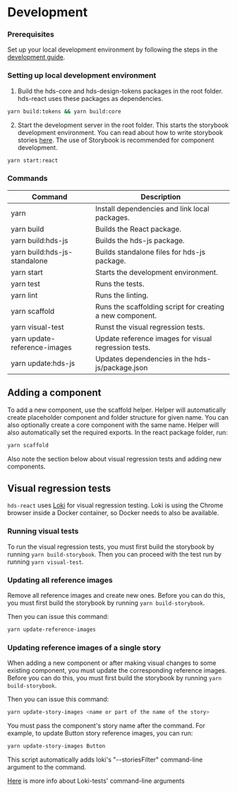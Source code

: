 # Development

### Prerequisites

Set up your local development environment by following the steps in the [development guide](../../DEVELOPMENT.md#setting-up-local-development-environment).

### Setting up local development environment

1. Build the hds-core and hds-design-tokens packages in the root folder. hds-react uses these packages as dependencies.

```bash
yarn build:tokens && yarn build:core
```

2. Start the development server in the root folder. This starts the storybook development environment. You can read about how to write storybook stories [here](https://storybook.js.org/docs/react/get-started/whats-a-story). The use of Storybook is recommended for component development.

```bash
yarn start:react
```

### Commands

| Command                      | Description                                               |
| ---------------------------- | --------------------------------------------------------- |
| yarn                         | Install dependencies and link local packages.             |
| yarn build                   | Builds the React package.                                 |
| yarn build:hds-js            | Builds the hds-js package.                                |
| yarn build:hds-js-standalone | Builds standalone files for hds-js package.               |
| yarn start                   | Starts the development environment.                       |
| yarn test                    | Runs the tests.                                           |
| yarn lint                    | Runs the linting.                                         |
| yarn scaffold                | Runs the scaffolding script for creating a new component. |
| yarn visual-test             | Runst the visual regression tests.                        |
| yarn update-reference-images | Update reference images for visual regression tests.      |
| yarn update:hds-js           | Updates dependencies in the hds-js/package.json           |

## Adding a component

To add a new component, use the scaffold helper. Helper will automatically create placeholder component and folder structure for given name. You can also optionally create a core component with the same name. Helper will also automatically set the required exports. In the react package folder, run:

```bash
yarn scaffold
```

Also note the section below about visual regression tests and adding new components.

## Visual regression tests

`hds-react` uses [Loki](https://loki.js.org/) for visual regression testing.
Loki is using the Chrome browser inside a Docker container, so Docker needs to also be available.

### Running visual tests

To run the visual regression tests, you must first build the storybook by running `yarn build-storybook`. Then you can proceed with the test run by running `yarn visual-test`.

### Updating all reference images

Remove all reference images and create new ones. Before you can do this, you must first build the storybook by running `yarn build-storybook`.

Then you can issue this command:

```bash
yarn update-reference-images
```

### Updating reference images of a single story

When adding a new component or after making visual changes to some existing component, you must update the corresponding reference images. Before you can do this, you must first build the storybook by running `yarn build-storybook`.

Then you can issue this command:

```bash
yarn update-story-images <name or part of the name of the story>
```

You must pass the component's story name after the command. For example, to update Button story reference images, you can run:

```bash
yarn update-story-images Button
```

This script automatically adds loki's "--storiesFilter" command-line argument to the command.

[Here](https://github.com/oblador/loki/blob/master/docs/command-line-arguments.md) is more info about Loki-tests' command-line arguments
